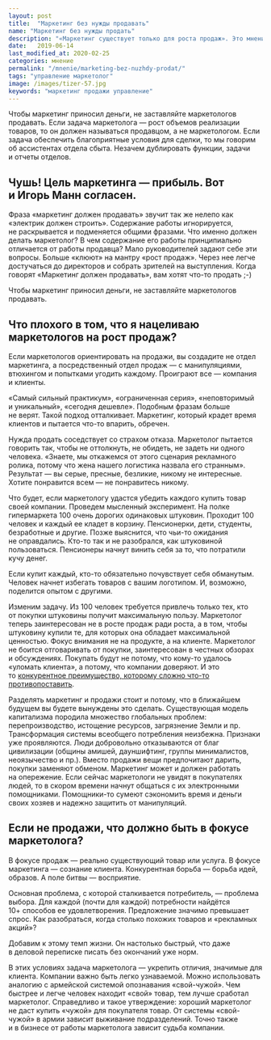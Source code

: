 ```yaml
---
layout: post
title:  "Маркетинг без нужды продавать"
name: "Маркетинг без нужды продать"
description: "«Маркетинг существует только для роста продаж». Это мнение&nbsp;— ошибка. И чтобы маркетинг приносил деньги, не заставляйте маркетологов продавать. "
date:   2019-06-14
last_modified_at: 2020-02-25
categories: мнение
permalink: "/mnenie/marketing-bez-nuzhdy-prodat/"
tags: "управление маркетолог"
image: /images/tizer-57.jpg
keywords: "маркетинг продажи управление"
---
```


<p>Чтобы маркетинг приносил деньги, не&nbsp;заставляйте маркетологов продавать. Если задача маркетолога&nbsp;— рост объемов реализации товаров, то&nbsp;он&nbsp;должен называться продавцом, а&nbsp;не&nbsp;маркетологом. Если задача обеспечить благоприятные условия для сделки, то&nbsp;мы&nbsp;говорим об&nbsp;ассистентах отдела сбыта. Незачем дублировать функции, задачи и&nbsp;отчеты отделов.</p>
<h2>Чушь! Цель маркетинга&nbsp;— прибыль. Вот и&nbsp;Игорь Манн согласен. </h2>
<p>Фраза «маркетинг должен продавать» звучит так&nbsp;же нелепо как «электрик должен строить». Содержание работы игнорируется, не&nbsp;раскрывается и&nbsp;подменяется общими фразами. Что именно должен делать маркетолог? В&nbsp;чем содержание его работы принципиально отличается от&nbsp;работы продавца? Мало руководителей задают себе эти вопросы. Больше «клюют» на&nbsp;мантру «рост продаж». Через нее легче достучаться до&nbsp;директоров и&nbsp;собрать зрителей на&nbsp;выступления. Когда говорят «Маркетинг должен продавать», вам хотят что-то продать ;-) </p>
<div class="hip">Чтобы маркетинг приносил деньги, не&nbsp;заставляйте маркетологов продавать. </div>
<h2>Что плохого в&nbsp;том, что я&nbsp;нацеливаю маркетологов на&nbsp;рост продаж? </h2>
<p>Если маркетологов ориентировать на&nbsp;продажи, вы&nbsp;создадите не&nbsp;отдел маркетинга, а&nbsp;посредственный отдел продаж&nbsp;— с&nbsp;манипуляциями, втюхингом и&nbsp;попытками угодить каждому. Проиграют все&nbsp;— компания и&nbsp;клиенты. </p>
<p>«Самый сильный практикум», «ограниченная серия», «неповторимый и&nbsp;уникальный», «сегодня дешевле». Подобным фразам больше не&nbsp;верят. Такой подход отталкивает. Маркетинг, который крадет время клиентов и&nbsp;пытается что-то впарить, обречен. </p>
<p>Нужда продать соседствует со&nbsp;страхом отказа. Маркетолог пытается говорить так, чтобы не&nbsp;оттолкнуть, не&nbsp;обидеть, не&nbsp;задеть ни&nbsp;одного человека. «Знаете, мы&nbsp;откажемся от&nbsp;этого сценария рекламного ролика, потому что жена нашего логистика назвала его странным». Результат&nbsp;— вы&nbsp;серые, пресные, безликие, никому не&nbsp;интересные. Хотите понравится всем&nbsp;— не&nbsp;понравитесь никому. </p>
<p>Что будет, если маркетологу удастся убедить каждого купить товар своей компании. Проведем мысленный эксперимент. На&nbsp;полке гипермаркета 100 очень дорогих одинаковых штуковин. Проходит 100 человек и&nbsp;каждый ее&nbsp;кладет в&nbsp;корзину. Пенсионерки, дети, студенты, безработные и&nbsp;другие. Позже выяснится, что чьи-то ожидания не&nbsp;оправдались. Кто-то так и&nbsp;не&nbsp;разобрался, как штуковиной пользоваться. Пенсионеры начнут винить себя за&nbsp;то, что потратили кучу денег. </p>
<p>Если купит каждый, кто-то обязательно почувствует себя обманутым. Человек начнет избегать товаров с&nbsp;вашим логотипом. И, возможно, поделится опытом с&nbsp;другими.</p>
<p>Изменим задачу. Из&nbsp;100 человек требуется привлечь только тех, кто от&nbsp;покупки штуковины получит максимальную пользу. Маркетолог теперь заинтересован не&nbsp;в&nbsp;росте продаж ради роста, а&nbsp;в&nbsp;том, чтобы штуковину купили&nbsp;те, для которых она обладает максимальной ценностью. Фокус внимания не&nbsp;на&nbsp;продукте, а&nbsp;на&nbsp;клиенте. Маркетолог не&nbsp;боится отговаривать от&nbsp;покупки, заинтересован в&nbsp;честных обзорах и&nbsp;обсуждениях. Покупать будут не&nbsp;потому, что кому-то удалось «уломать клиента», а&nbsp;потому, что компании доверяют. И&nbsp;это то&nbsp;<a href="/mnenie/konkurentnoe-preimushhestvo/">конкурентное преимущество, которому сложно что-то противопоставить</a>. </p>
<p>Разделять маркетинг и&nbsp;продажи стоит и&nbsp;потому, что в&nbsp;ближайшем будущем вы&nbsp;будете вынуждены это сделать. Существующая модель капитализма породила множество глобальных проблем: перепроизводство, истощение ресурсов, загрязнение Земли и&nbsp;пр. Трансформация системы всеобщего потребления неизбежна. Признаки уже проявляются. Люди добровольно отказываются от&nbsp;благ цивилизации (общины амишей, дауншифтинг, группы минималистов, неоязычество и&nbsp;пр.). Вместо продажи вещи предпочитают дарить, покупки заменяют обменом. Маркетинг может и&nbsp;должен работать на&nbsp;опережение. Если сейчас маркетологи не&nbsp;увидят в&nbsp;покупателях людей, то&nbsp;в&nbsp;скором времени начнут общаться с&nbsp;их&nbsp;электронными помощниками. Помощники-то сумеют сэкономить время и&nbsp;деньги своих хозяев и&nbsp;надежно защитить от&nbsp;манипуляций.</p>
<h2>Если не&nbsp;продажи, что должно быть в&nbsp;фокусе маркетолога? </h2>
<p>В&nbsp;фокусе продаж&nbsp;— реально существующий товар или услуга. В&nbsp;фокусе маркетинга&nbsp;— сознание клиента. Конкурентная борьба&nbsp;— борьба идей, образов. А&nbsp;поле битвы&nbsp;— восприятие. </p>
<p>Основная проблема, с&nbsp;которой сталкивается потребитель,&nbsp;— проблема выбора. Для каждой (почти для каждой) потребности найдётся 10+&nbsp;способов ее&nbsp;удовлетворения. Предложение значимо превышает спрос. Как разобраться, когда столько похожих товаров и&nbsp;«рекламных акций»? </p>
<p>Добавим к&nbsp;этому темп жизни. Он&nbsp;настолько быстрый, что даже в&nbsp;деловой переписке писать без окончаний уже норм. </p>
<p>В&nbsp;этих условиях задача маркетолога&nbsp;— укрепить отличия, значимые для клиента. Компании важно быть легко узнаваемой. Можно использовать аналогию с&nbsp;армейской системой опознавания «свой-чужой». Чем быстрее и&nbsp;легче человек находит «свой» товар, тем лучше сработал маркетолог. Справедливо и&nbsp;такое утверждение: хороший маркетолог не&nbsp;даст купить «чужой» для покупателя товар. От&nbsp;системы «свой-чужой» в&nbsp;армии зависит выживание подразделений. Точно также и&nbsp;в&nbsp;бизнесе от&nbsp;работы маркетолога зависит судьба компании. </p>
